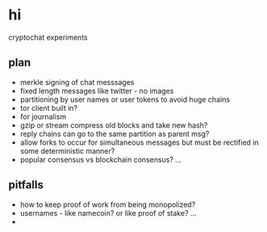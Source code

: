 # hi

cryptochat experiments

## plan

- merkle signing of chat messsages
- fixed length messages like twitter - no images
- partitioning by user names or user tokens to avoid huge chains
- tor client built in?
- for journalism
- gzip or stream compress old blocks and take new hash?
- reply chains can go to the same partition as parent msg?
- allow forks to occur for simultaneous messages but must be rectified in some deterministic manner?
- popular consensus vs blockchain consensus? ...

## pitfalls

- how to keep proof of work from being monopolized?
- usernames - like namecoin? or like proof of stake? ...
- 